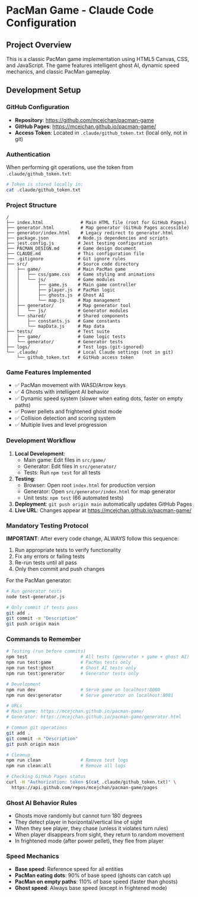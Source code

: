 # PacMan Game - Claude Code Configuration

## Project Overview
This is a classic PacMan game implementation using HTML5 Canvas, CSS, and JavaScript. The game features intelligent ghost AI, dynamic speed mechanics, and classic PacMan gameplay.

## Development Setup

### GitHub Configuration
- **Repository**: https://github.com/mcejchan/pacman-game
- **GitHub Pages**: https://mcejchan.github.io/pacman-game/
- **Access Token**: Located in `.claude/github_token.txt` (local only, not in git)

### Authentication
When performing git operations, use the token from `.claude/github_token.txt`:
```bash
# Token is stored locally in:
cat .claude/github_token.txt
```

### Project Structure
```
/
├── index.html              # Main HTML file (root for GitHub Pages)
├── generator.html          # Map generator (GitHub Pages accessible)
├── generator/index.html    # Legacy redirect to generator.html
├── package.json           # Node.js dependencies and scripts
├── jest.config.js         # Jest testing configuration
├── PACMAN_DESIGN.md       # Game design document
├── CLAUDE.md              # This configuration file
├── .gitignore             # Git ignore rules
├── src/                   # Source code directory
│   ├── game/              # Main PacMan game
│   │   ├── css/game.css   # Game styling and animations
│   │   └── js/            # Game modules
│   │       ├── game.js    # Main game controller
│   │       ├── player.js  # PacMan logic
│   │       ├── ghosts.js  # Ghost AI
│   │       └── map.js     # Map management
│   ├── generator/         # Map generator tool
│   │   └── js/            # Generator modules
│   └── shared/            # Shared components
│       ├── constants.js   # Game constants
│       └── mapData.js     # Map data
├── tests/                 # Test suite
│   ├── game/              # Game logic tests
│   └── generator/         # Generator tests
├── logs/                  # Test logs (git-ignored)
└── .claude/               # Local Claude settings (not in git)
    └── github_token.txt   # GitHub access token
```

### Game Features Implemented
- ✅ PacMan movement with WASD/Arrow keys
- ✅ 4 Ghosts with intelligent AI behavior
- ✅ Dynamic speed system (slower when eating dots, faster on empty paths)
- ✅ Power pellets and frightened ghost mode
- ✅ Collision detection and scoring system
- ✅ Multiple lives and level progression

### Development Workflow
1. **Local Development**: 
   - Main game: Edit files in `src/game/`
   - Generator: Edit files in `src/generator/`
   - Tests: Run `npm test` for all tests
2. **Testing**: 
   - Browser: Open root `index.html` for production version
   - Generator: Open `src/generator/index.html` for map generator
   - Unit tests: `npm test` (66 automated tests)
3. **Deployment**: `git push origin main` automatically updates GitHub Pages
4. **Live URL**: Changes appear at https://mcejchan.github.io/pacman-game/

### Mandatory Testing Protocol
**IMPORTANT**: After every code change, ALWAYS follow this sequence:
1. Run appropriate tests to verify functionality
2. Fix any errors or failing tests
3. Re-run tests until all pass
4. Only then commit and push changes

For the PacMan generator:
```bash
# Run generator tests
node test-generator.js

# Only commit if tests pass
git add .
git commit -m "Description"
git push origin main
```

### Commands to Remember
```bash
# Testing (run before commits)
npm test                    # All tests (generator + game + ghost AI)
npm run test:game           # PacMan tests only
npm run test:ghost          # Ghost AI tests only  
npm run test:generator      # Generator tests only

# Development
npm run dev                 # Serve game on localhost:8080
npm run dev:generator       # Serve generator on localhost:8081

# URLs
# Main game: https://mcejchan.github.io/pacman-game/
# Generator: https://mcejchan.github.io/pacman-game/generator.html

# Common git operations
git add .
git commit -m "Description"
git push origin main

# Cleanup
npm run clean               # Remove test logs
npm run clean:all           # Remove all logs

# Checking GitHub Pages status
curl -H "Authorization: token $(cat .claude/github_token.txt)" \
  https://api.github.com/repos/mcejchan/pacman-game/pages
```

### Ghost AI Behavior Rules
- Ghosts move randomly but cannot turn 180 degrees
- They detect player in horizontal/vertical line of sight
- When they see player, they chase (unless it violates turn rules)
- When player disappears from sight, they return to random movement
- In frightened mode (after power pellet), they flee from player

### Speed Mechanics
- **Base speed**: Reference speed for all entities
- **PacMan eating dots**: 90% of base speed (ghosts can catch up)
- **PacMan on empty paths**: 110% of base speed (faster than ghosts)
- **Ghost speed**: Always base speed (except in frightened mode)